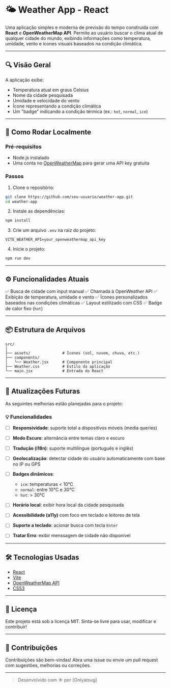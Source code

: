 # 🌤️ Weather App - React

Uma aplicação simples e moderna de previsão do tempo construída com **React** e **OpenWeatherMap API**. Permite ao usuário buscar o clima atual de qualquer cidade do mundo, exibindo informações como temperatura, umidade, vento e ícones visuais baseados na condição climática.

---

## 🔍 Visão Geral

A aplicação exibe:

- Temperatura atual em graus Celsius
- Nome da cidade pesquisada
- Umidade e velocidade do vento
- Ícone representando a condição climática
- Um "badge" indicando a condição térmica (ex.: `hot`, `normal`, `ice`)

---

## 🚀 Como Rodar Localmente

### Pré-requisitos

- Node.js instalado
- Uma conta no [OpenWeatherMap](https://openweathermap.org/) para gerar uma API key gratuita

### Passos

1. Clone o repositório:

```bash
git clone https://github.com/seu-usuario/weather-app.git
cd weather-app
````

2. Instale as dependências:

```bash
npm install
```

3. Crie um arquivo `.env` na raiz do projeto:

```env
VITE_WEATHER_API=your_openweathermap_api_key
```

4. Inicie o projeto:

```bash
npm run dev
```

---

## ⚙️ Funcionalidades Atuais

✅ Busca de cidade com input manual
✅ Chamada à OpenWeather API
✅ Exibição de temperatura, umidade e vento
✅ Ícones personalizados baseados nas condições climáticas
✅ Layout estilizado com CSS
✅ Badge de calor fixo (`hot`)

---

## 📦 Estrutura de Arquivos

```
src/
│
├── assets/              # Ícones (sol, nuvem, chuva, etc.)
├── components/
│   └── Weather.jsx      # Componente principal
├── Weather.css          # Estilo da aplicação
└── main.jsx             # Entrada do React
```

---

## 🔮 Atualizações Futuras

As seguintes melhorias estão planejadas para o projeto:

### 💡 Funcionalidades

* [ ] **Responsividade**: suporte total a dispositivos móveis (media queries)
* [ ] **Modo Escuro**: alternância entre temas claro e escuro
* [ ] **Tradução (i18n)**: suporte multilíngue (português e inglês)
* [ ] **Geolocalização**: detectar cidade do usuário automaticamente com base no IP ou GPS
* [ ] **Badges dinâmicos**:

  * `ice`: temperaturas < 10°C
  * `normal`: entre 10°C e 30°C
  * `hot`: > 30°C
* [ ] **Horário local**: exibir hora local da cidade pesquisada
* [ ] **Acessibilidade (a11y)** com foco em teclado e leitores de tela
* [ ] **Suporte a teclado**: acionar busca com tecla `Enter`
* [ ] **Tratar Erro**: exibir menssagem de cidade não disponível

---

## 🛠️ Tecnologias Usadas

* [React](https://react.dev/)
* [Vite](https://vitejs.dev/)
* [OpenWeatherMap API](https://openweathermap.org/)
* [CSS3](https://developer.mozilla.org/en-US/docs/Web/CSS)

---

## 📄 Licença

Este projeto está sob a licença MIT. Sinta-se livre para usar, modificar e contribuir!

---

## 🤝 Contribuições

Contribuições são bem-vindas! Abra uma issue ou envie um pull request com sugestões, melhorias ou correções.

---

> Desenvolvido com ☀️ por \[Onlyatsug]

